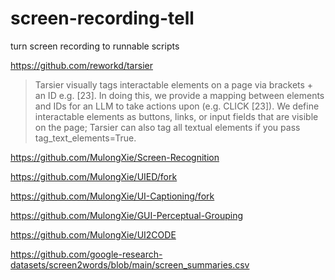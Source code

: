 # screen-recording-tell
turn screen recording to runnable scripts

https://github.com/reworkd/tarsier
>Tarsier visually tags interactable elements on a page via brackets + an ID e.g. [23]. In doing this, we provide a mapping between elements and IDs for an LLM to take actions upon (e.g. CLICK [23]). We define interactable elements as buttons, links, or input fields that are visible on the page; Tarsier can also tag all textual elements if you pass tag_text_elements=True.




https://github.com/MulongXie/Screen-Recognition

https://github.com/MulongXie/UIED/fork

https://github.com/MulongXie/UI-Captioning/fork

https://github.com/MulongXie/GUI-Perceptual-Grouping

https://github.com/MulongXie/UI2CODE

https://github.com/google-research-datasets/screen2words/blob/main/screen_summaries.csv
